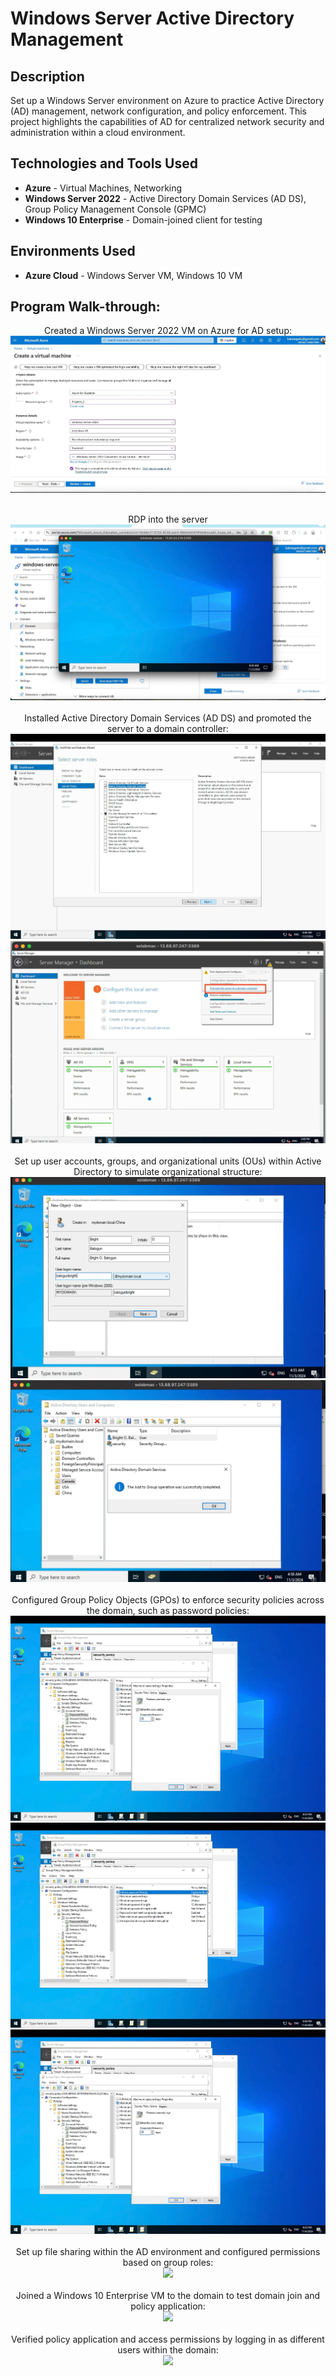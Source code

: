 # 
<h1>Windows Server Active Directory Management</h1>

<h2>Description</h2>
Set up a Windows Server environment on Azure to practice Active Directory (AD) management, network configuration, and policy enforcement. This project highlights the capabilities of AD for centralized network security and administration within a cloud environment.

<h2>Technologies and Tools Used</h2>
<ul>
  <li><b>Azure</b> - Virtual Machines, Networking</li>
  <li><b>Windows Server 2022</b> - Active Directory Domain Services (AD DS), Group Policy Management Console (GPMC)</li>
  <li><b>Windows 10 Enterprise</b> - Domain-joined client for testing</li>
</ul>

<h2>Environments Used</h2>
<ul>
  <li><b>Azure Cloud</b> - Windows Server VM, Windows 10 VM</li>
</ul>

<h2>Program Walk-through:</h2>

<p align="center">
Created a  Windows Server 2022 VM on Azure for AD setup: <br/>
<img src="images/Windows Server 2022"/>
<br />
<br />
<p align="center">
RDP into the server  <br/>
<img src="images/RDP"/>
<br />
<br />
Installed Active Directory Domain Services (AD DS) and promoted the server to a domain controller: <br/>
<img src="images/ADDS"/>
<img src="images/promote"/>
<br />
<br />
Set up user accounts, groups, and organizational units (OUs) within Active Directory to simulate organizational structure: <br/>
<img src="images/create acct"/>
<img src="images/add to group"/>
<br />
<br />
Configured Group Policy Objects (GPOs) to enforce security policies across the domain, such as password policies: <br/>
<img src="images/GPO"/>
<img src="images/GPO general"/>
<img src="images/GPO"/>
<br />
<br />
Set up file sharing within the AD environment and configured permissions based on group roles: <br/>
<img src="images/file_sharing"/>
<br />
<br />
Joined a Windows 10 Enterprise VM to the domain to test domain join and policy application: <br/>
<img src="images/domain_join_windows10"/>
<br />
<br />
Verified policy application and access permissions by logging in as different users within the domain: <br/>
<img src="images/policy_application"/>
</p>
